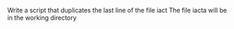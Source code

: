 Write a script that duplicates the last line of the file iact The file iacta will be in the working directory
